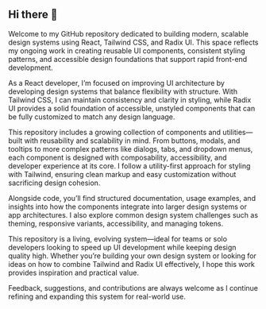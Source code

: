 ## Hi there 👋

Welcome to my GitHub repository dedicated to building modern, scalable design systems using React, Tailwind CSS, and Radix UI. This space reflects my ongoing work in creating reusable UI components, consistent styling patterns, and accessible design foundations that support rapid front-end development.

As a React developer, I’m focused on improving UI architecture by developing design systems that balance flexibility with structure. With Tailwind CSS, I can maintain consistency and clarity in styling, while Radix UI provides a solid foundation of accessible, unstyled components that can be fully customized to match any design language.

This repository includes a growing collection of components and utilities—built with reusability and scalability in mind. From buttons, modals, and tooltips to more complex patterns like dialogs, tabs, and dropdown menus, each component is designed with composability, accessibility, and developer experience at its core. I follow a utility-first approach for styling with Tailwind, ensuring clean markup and easy customization without sacrificing design cohesion.

Alongside code, you’ll find structured documentation, usage examples, and insights into how the components integrate into larger design systems or app architectures. I also explore common design system challenges such as theming, responsive variants, accessibility, and managing tokens.

This repository is a living, evolving system—ideal for teams or solo developers looking to speed up UI development while keeping design quality high. Whether you’re building your own design system or looking for ideas on how to combine Tailwind and Radix UI effectively, I hope this work provides inspiration and practical value.

Feedback, suggestions, and contributions are always welcome as I continue refining and expanding this system for real-world use.


